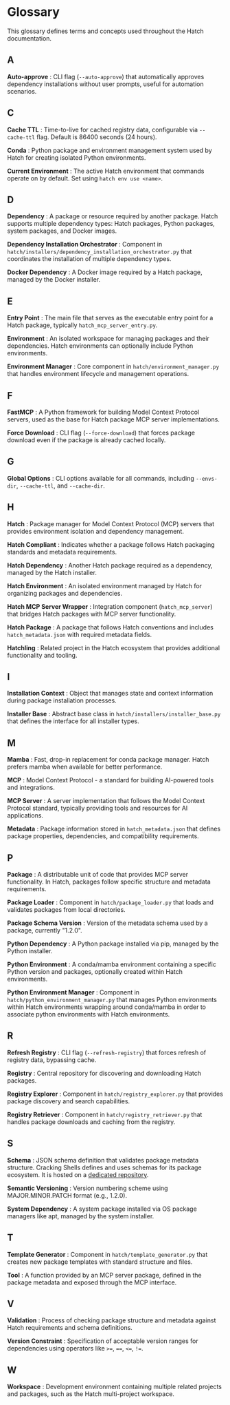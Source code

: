 # Glossary

This glossary defines terms and concepts used throughout the Hatch documentation.

## A

**Auto-approve**
: CLI flag (`--auto-approve`) that automatically approves dependency installations without user prompts, useful for automation scenarios.

## C

**Cache TTL**
: Time-to-live for cached registry data, configurable via `--cache-ttl` flag. Default is 86400 seconds (24 hours).

**Conda**
: Python package and environment management system used by Hatch for creating isolated Python environments.

**Current Environment**
: The active Hatch environment that commands operate on by default. Set using `hatch env use <name>`.

## D

**Dependency**
: A package or resource required by another package. Hatch supports multiple dependency types: Hatch packages, Python packages, system packages, and Docker images.

**Dependency Installation Orchestrator**
: Component in `hatch/installers/dependency_installation_orchestrator.py` that coordinates the installation of multiple dependency types.

**Docker Dependency**
: A Docker image required by a Hatch package, managed by the Docker installer.

## E

**Entry Point**
: The main file that serves as the executable entry point for a Hatch package, typically `hatch_mcp_server_entry.py`.

**Environment**
: An isolated workspace for managing packages and their dependencies. Hatch environments can optionally include Python environments.

**Environment Manager**
: Core component in `hatch/environment_manager.py` that handles environment lifecycle and management operations.

## F

**FastMCP**
: A Python framework for building Model Context Protocol servers, used as the base for Hatch package MCP server implementations.

**Force Download**
: CLI flag (`--force-download`) that forces package download even if the package is already cached locally.

## G

**Global Options**
: CLI options available for all commands, including `--envs-dir`, `--cache-ttl`, and `--cache-dir`.

## H

**Hatch**
: Package manager for Model Context Protocol (MCP) servers that provides environment isolation and dependency management.

**Hatch Compliant**
: Indicates whether a package follows Hatch packaging standards and metadata requirements.

**Hatch Dependency**
: Another Hatch package required as a dependency, managed by the Hatch installer.

**Hatch Environment**
: An isolated environment managed by Hatch for organizing packages and dependencies.

**Hatch MCP Server Wrapper**
: Integration component (`hatch_mcp_server`) that bridges Hatch packages with MCP server functionality.

**Hatch Package**
: A package that follows Hatch conventions and includes `hatch_metadata.json` with required metadata fields.

**Hatchling**
: Related project in the Hatch ecosystem that provides additional functionality and tooling.

## I

**Installation Context**
: Object that manages state and context information during package installation processes.

**Installer Base**
: Abstract base class in `hatch/installers/installer_base.py` that defines the interface for all installer types.

## M

**Mamba**
: Fast, drop-in replacement for conda package manager. Hatch prefers mamba when available for better performance.

**MCP**
: Model Context Protocol - a standard for building AI-powered tools and integrations.

**MCP Server**
: A server implementation that follows the Model Context Protocol standard, typically providing tools and resources for AI applications.

**Metadata**
: Package information stored in `hatch_metadata.json` that defines package properties, dependencies, and compatibility requirements.

## P

**Package**
: A distributable unit of code that provides MCP server functionality. In Hatch, packages follow specific structure and metadata requirements.

**Package Loader**
: Component in `hatch/package_loader.py` that loads and validates packages from local directories.

**Package Schema Version**
: Version of the metadata schema used by a package, currently "1.2.0".

**Python Dependency**
: A Python package installed via pip, managed by the Python installer.

**Python Environment**
: A conda/mamba environment containing a specific Python version and packages, optionally created within Hatch environments.

**Python Environment Manager**
: Component in `hatch/python_environment_manager.py` that manages Python environments within Hatch environments wrapping around conda/mamba in order to associate python environments with Hatch environments.

## R

**Refresh Registry**
: CLI flag (`--refresh-registry`) that forces refresh of registry data, bypassing cache.

**Registry**
: Central repository for discovering and downloading Hatch packages.

**Registry Explorer**
: Component in `hatch/registry_explorer.py` that provides package discovery and search capabilities.

**Registry Retriever**
: Component in `hatch/registry_retriever.py` that handles package downloads and caching from the registry.

## S

**Schema**
: JSON schema definition that validates package metadata structure. Cracking Shells defines and uses schemas for its package ecosystem. It is hosted on a [dedicated repository](https://github.com/CrackingShells/Hatch-Schemas).

**Semantic Versioning**
: Version numbering scheme using MAJOR.MINOR.PATCH format (e.g., 1.2.0).

**System Dependency**
: A system package installed via OS package managers like apt, managed by the system installer.

## T

**Template Generator**
: Component in `hatch/template_generator.py` that creates new package templates with standard structure and files.

**Tool**
: A function provided by an MCP server package, defined in the package metadata and exposed through the MCP interface.

## V

**Validation**
: Process of checking package structure and metadata against Hatch requirements and schema definitions.

**Version Constraint**
: Specification of acceptable version ranges for dependencies using operators like `>=`, `==`, `<=`, `!=`.

## W

**Workspace**
: Development environment containing multiple related projects and packages, such as the Hatch multi-project workspace.
